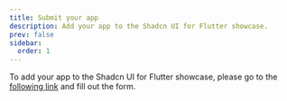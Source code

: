 ```yaml
---
title: Submit your app
description: Add your app to the Shadcn UI for Flutter showcase.
prev: false
sidebar:
  order: 1
---
```


To add your app to the Shadcn UI for Flutter showcase, please go to the [following link](https://github.com/nank1ro/flutter-shadcn-ui/issues/new?template=docs-add-app.yaml) and fill out the form.

